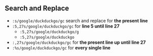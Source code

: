 ## Search and Replace
- <code>:s/google/duckduckgo/gc</code> search and replace for <b>the present line</b>
- <code>:5,27s/google/duckduckgo/gc</code> for <b>line 5 until line 27</b>
  - <code>:5,27s/google/duckduckgo/g</code>
  - <code>:5,27s/google/duckduckgo</code>
- <code>:,27s/google/duckduckgo/gc</code> for <b>the present line up until line 27</b>
- <code>:%s/google/duckduckgo/gc</code> for <b>every single line</b>






